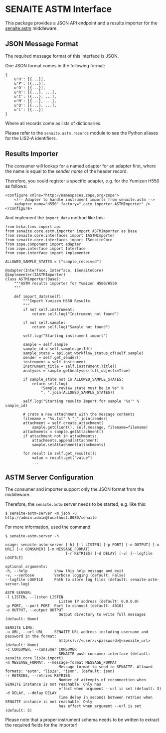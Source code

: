 # SENAITE ASTM Interface

This package provides a JSON API endpoint and a results importer for the
[senaite.astm](https://github.com/senaite/senaite.astm) middleware.


## JSON Message Format 

The required message format of this interface is JSON.

One JSON format comes in the following format:

    {
        u'H': [{...}],
        u'P': [{...}],
        u'O': [{...}],
        u'R': [{...}, ...],
        u'C': [{...}, ...],
        u'M': [{...}, ...],
        u'Q': [{...}, ...],
        u'L': [{...}]
    }
    
Where all records come as lists of dictionaries.

Please refer to the `senaite.astm.records` module to see the Python aliases for
the LIS2-A identifiers.


## Results Importer

The consumer will lookup for a named adapter for an adapter first, where the
name is equal to the *sender name* of the header record.

Therefore, you could register a specific adapter, e.g. for the Yumizen H550 as follows:

    <configure xmlns="http://namespaces.zope.org/zope">
        <!-- Adapter to handle instrument imports from senaite.astm -->
        <adapter name="H550" factory=".astm_importer.ASTMImporter" />
    </configure>
    
And implement the `import_data` method like this:

    from bika.lims import api
    from senaite.core.astm.importer import ASTMImporter as Base
    from senaite.core.interfaces import IASTMImporter
    from senaite.core.interfaces import ISenaiteCore
    from zope.component import adapter
    from zope.interface import Interface
    from zope.interface import implementer

    ALLOWED_SAMPLE_STATES = ["sample_received"]

    @adapter(Interface, Interface, ISenaiteCore)
    @implementer(IASTMImporter)
    class ASTMImporter(Base):
        """ASTM results importer for Yumizen H500/H550
        """

        def import_data(self):
            """Import Yumizen H550 Results
            """
            if not self.instrument:
                return self.log("Instrument not found")

            if not self.sample:
                return self.log("Sample not found")

            self.log("Starting instrument import")

            sample = self.sample
            sample_id = self.sample.getId()
            sample_state = api.get_workflow_status_of(self.sample)
            sender = self.get_sender()
            instrument = self.instrument
            instrument_title = self.instrument.Title()
            analyses = sample.getAnalyses(full_objects=True)

            if sample_state not in ALLOWED_SAMPLE_STATES:
                return self.log(
                    "Sample review state must be in %s" %
                    ", ".join(ALLOWED_SAMPLE_STATES))

            self.log("Starting results import for sample '%s'" % sample_id)

            # crate a new attachment with the message contents
            filename = "%s.txt" % "_".join(sender)
            attachment = self.create_attachment(
                sample.getClient(), self.message, filename=filename)
            attachments = sample.getAttachment()
            if attachment not in attachments:
                attachments.append(attachment)
                sample.setAttachment(attachments)

            for result in self.get_results():
                value = result.get("value")
                ...


## ASTM Server Configuration

The consumer and importer support only the JSON format from the middleware.

Therefore, the `senaite.astm` server needs to be started, e.g. like this:

    $ senaite-astm-server -m json -u http://admin:admin@localhost:8080/senaite
    
For more information, used the command:

    $ senaite-astm-server -h
    
    usage: senaite-astm-server [-h] [-l LISTEN] [-p PORT] [-o OUTPUT] [-u URL] [-c CONSUMER] [-m MESSAGE_FORMAT]
                               [-r RETRIES] [-d DELAY] [-v] [--logfile LOGFILE]

    optional arguments:
    -h, --help            show this help message and exit
    -v, --verbose         Verbose logging (default: False)
    --logfile LOGFILE     Path to store log files (default: senaite-astm-server.log)

    ASTM SERVER:
    -l LISTEN, --listen LISTEN
                            Listen IP address (default: 0.0.0.0)
    -p PORT, --port PORT  Port to connect (default: 4010)
    -o OUTPUT, --output OUTPUT
                            Output directory to write full messages (default: None)

    SENAITE LIMS:
    -u URL, --url URL     SENAITE URL address including username and password in the format:
                            http(s)://<user>:<password>@<senaite_url> (default: None)
    -c CONSUMER, --consumer CONSUMER
                            SENAITE push consumer interface (default: senaite.core.lis2a.import)
    -m MESSAGE_FORMAT, --message-format MESSAGE_FORMAT
                            Message format to send to SENAITE. Allowed formats: "astm", "lis2a", "json". (default: json)
    -r RETRIES, --retries RETRIES
                            Number of attempts of reconnection when SENAITE instance is not reachable. Only has
                            effect when argument --url is set (default: 3)
    -d DELAY, --delay DELAY
                            Time delay in seconds between retries when SENAITE instance is not reachable. Only
                            has effect when argument --url is set (default: 5)

Please note that a proper instrument schema needs to be written to extract the
required fields for the importer!

